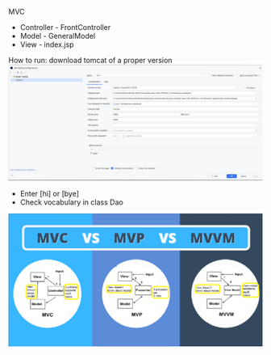 MVC


- Controller - FrontController
- Model - GeneralModel
- View - index.jsp


How to run:
download tomcat of a proper version
![img.png](img.png)


- Enter [hi] or [bye]
- Check vocabulary in class Dao


![img_1.png](img_1.png)